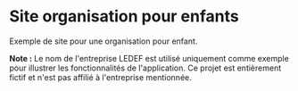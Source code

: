 # Site organisation pour enfants

Exemple de site pour une organisation pour enfant.

**Note :** Le nom de l'entreprise LEDEF est utilisé uniquement comme exemple pour illustrer les fonctionnalités de l'application. Ce projet est entièrement fictif et n'est pas affilié à l'entreprise mentionnée.
